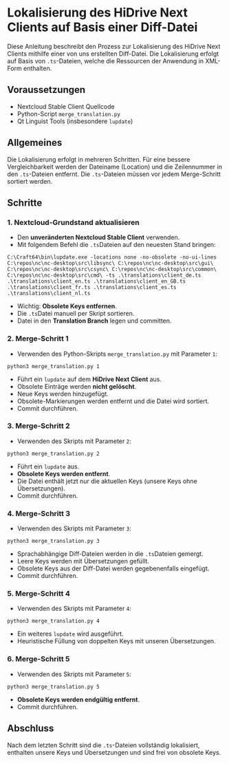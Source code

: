 # Lokalisierung des HiDrive Next Clients auf Basis einer Diff-Datei

Diese Anleitung beschreibt den Prozess zur Lokalisierung des HiDrive Next Clients mithilfe einer von uns erstellten Diff-Datei. Die Lokalisierung erfolgt auf Basis von `.ts`-Dateien, welche die Ressourcen der Anwendung in XML-Form enthalten.

## Voraussetzungen

- Nextcloud Stable Client Quellcode
- Python-Script `merge_translation.py`
- Qt Linguist Tools (insbesondere `lupdate`)

## Allgemeines

Die Lokalisierung erfolgt in mehreren Schritten. Für eine bessere Vergleichbarkeit werden der Dateiname (Location) und die Zeilennummer in den `.ts`-Dateien entfernt. Die `.ts`-Dateien müssen vor jedem Merge-Schritt sortiert werden.

## Schritte

### 1. Nextcloud-Grundstand aktualisieren

- Den **unveränderten Nextcloud Stable Client** verwenden.
- Mit folgendem Befehl die `.ts`Dateien auf den neuesten Stand bringen:

```
C:\Craft64\bin\lupdate.exe -locations none -no-obsolete -no-ui-lines C:\repos\nc\nc-desktop\src\libsync\ C:\repos\nc\nc-desktop\src\gui\ C:\repos\nc\nc-desktop\src\csync\ C:\repos\nc\nc-desktop\src\common\ C:\repos\nc\nc-desktop\src\cmd\ -ts .\translations\client_de.ts .\translations\client_en.ts .\translations\client_en_GB.ts .\translations\client_fr.ts .\translations\client_es.ts .\translations\client_nl.ts
```

- Wichtig: **Obsolete Keys entfernen**.
- Die `.ts`Datei manuell per Skript sortieren.
- Datei in den **Translation Branch** legen und committen.

### 2. Merge-Schritt 1

- Verwenden des Python-Skripts `merge_translation.py` mit Parameter `1`:

```
python3 merge_translation.py 1
```

- Führt ein `lupdate` auf dem **HiDrive Next Client** aus.
- Obsolete Einträge werden **nicht gelöscht**.
- Neue Keys werden hinzugefügt.
- Obsolete-Markierungen werden entfernt und die Datei wird sortiert.
- Commit durchführen.

### 3. Merge-Schritt 2

- Verwenden des Skripts mit Parameter `2`:

```
python3 merge_translation.py 2
```

- Führt ein `lupdate` aus.
- **Obsolete Keys werden entfernt**.
- Die Datei enthält jetzt nur die aktuellen Keys (unsere Keys ohne Übersetzungen).
- Commit durchführen.

### 4. Merge-Schritt 3

- Verwenden des Skripts mit Parameter `3`:

```
python3 merge_translation.py 3
```

- Sprachabhängige Diff-Dateien werden in die `.ts`Dateien gemergt.
- Leere Keys werden mit Übersetzungen gefüllt.
- Obsolete Keys aus der Diff-Datei werden gegebenenfalls eingefügt.
- Commit durchführen.

### 5. Merge-Schritt 4

- Verwenden des Skripts mit Parameter `4`:

```
python3 merge_translation.py 4
```

- Ein weiteres `lupdate` wird ausgeführt.
- Heuristische Füllung von doppelten Keys mit unseren Übersetzungen.

### 6. Merge-Schritt 5

- Verwenden des Skripts mit Parameter `5`:

```
python3 merge_translation.py 5
```

- **Obsolete Keys werden endgültig entfernt**.
- Commit durchführen.

## Abschluss

Nach dem letzten Schritt sind die `.ts`-Dateien vollständig lokalisiert, enthalten unsere Keys und Übersetzungen und sind frei von obsolete Keys.